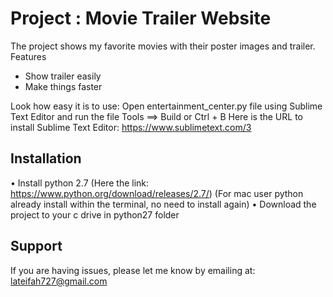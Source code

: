 Project : Movie Trailer Website
========
The project shows my favorite movies with their poster images and trailer.
Features
* Show trailer easily
* Make things faster

Look how easy it is to use:
Open entertainment_center.py file using Sublime Text Editor and run the file 
Tools ==> Build or Ctrl + B 
Here is the URL to install Sublime Text Editor: https://www.sublimetext.com/3

Installation
------------
•	Install python 2.7 (Here the link: https://www.python.org/download/releases/2.7/)
  (For mac user python already install within the terminal, no need             to install again)
•	Download the project to your c drive in python27 folder

Support
-------
If you are having issues, please let me know by emailing at: lateifah727@gmail.com


